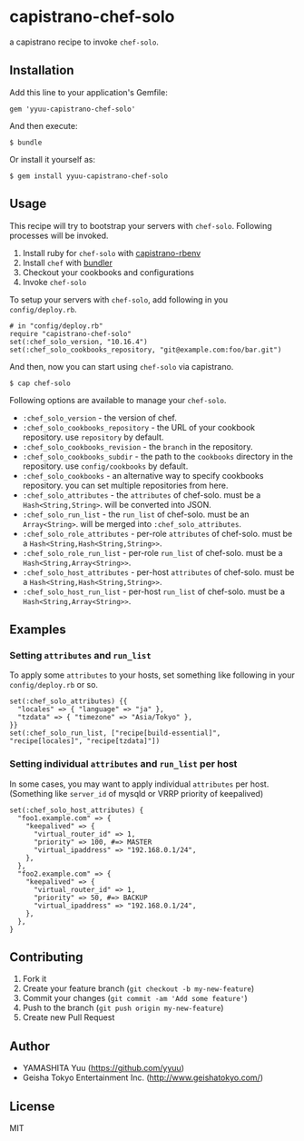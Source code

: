 # capistrano-chef-solo

a capistrano recipe to invoke `chef-solo`.

## Installation

Add this line to your application's Gemfile:

    gem 'yyuu-capistrano-chef-solo'

And then execute:

    $ bundle

Or install it yourself as:

    $ gem install yyuu-capistrano-chef-solo

## Usage

This recipe will try to bootstrap your servers with `chef-solo`. Following processes will be invoked.

1. Install ruby for `chef-solo` with [capistrano-rbenv](https://github.com/yyuu/capistrano-rbenv)
2. Install `chef` with [bundler](http://gembundler.com)
3. Checkout your cookbooks and configurations
4. Invoke `chef-solo`

To setup your servers with `chef-solo`, add following in you `config/deploy.rb`.

    # in "config/deploy.rb"
    require "capistrano-chef-solo"
    set(:chef_solo_version, "10.16.4")
    set(:chef_solo_cookbooks_repository, "git@example.com:foo/bar.git")

And then, now you can start using `chef-solo` via capistrano.

    $ cap chef-solo

Following options are available to manage your `chef-solo`.

 * `:chef_solo_version` - the version of chef.
 * `:chef_solo_cookbooks_repository` - the URL of your cookbook repository. use `repository` by default.
 * `:chef_solo_cookbooks_revision` - the `branch` in the repository.
 * `:chef_solo_cookbooks_subdir` - the path to the `cookbooks` directory in the repository. use `config/cookbooks` by default.
 * `:chef_solo_cookbooks` - an alternative way to specify cookbooks repository. you can set multiple repositories from here.
 * `:chef_solo_attributes` - the `attributes` of chef-solo. must be a `Hash<String,String>`. will be converted into JSON.
 * `:chef_solo_run_list` - the `run_list` of chef-solo. must be an `Array<String>`. will be merged into `:chef_solo_attributes`.
 * `:chef_solo_role_attributes` - per-role `attributes` of chef-solo. must be a `Hash<String,Hash<String,String>>`.
 * `:chef_solo_role_run_list` - per-role `run_list` of chef-solo. must be a `Hash<String,Array<String>>`.
 * `:chef_solo_host_attributes` - per-host `attributes` of chef-solo. must be a `Hash<String,Hash<String,String>>`.
 * `:chef_solo_host_run_list` - per-host `run_list` of chef-solo. must be a `Hash<String,Array<String>>`.

## Examples

### Setting `attributes` and `run_list`

To apply some `attributes` to your hosts, set something like following in your `config/deploy.rb` or so.

    set(:chef_solo_attributes) {{
      "locales" => { "language" => "ja" },
      "tzdata" => { "timezone" => "Asia/Tokyo" },
    }}
    set(:chef_solo_run_list, ["recipe[build-essential]", "recipe[locales]", "recipe[tzdata]"])

### Setting individual `attributes` and `run_list` per host

In some cases, you may want to apply individual `attributes` per host.
(Something like `server_id` of mysqld or VRRP priority of keepalived)

    set(:chef_solo_host_attributes) {
      "foo1.example.com" => {
        "keepalived" => {
          "virtual_router_id" => 1,
          "priority" => 100, #=> MASTER
          "virtual_ipaddress" => "192.168.0.1/24",
        },
      },
      "foo2.example.com" => {
        "keepalived" => {
          "virtual_router_id" => 1,
          "priority" => 50, #=> BACKUP
          "virtual_ipaddress" => "192.168.0.1/24",
        },
      },
    }


## Contributing

1. Fork it
2. Create your feature branch (`git checkout -b my-new-feature`)
3. Commit your changes (`git commit -am 'Add some feature'`)
4. Push to the branch (`git push origin my-new-feature`)
5. Create new Pull Request

## Author

- YAMASHITA Yuu (https://github.com/yyuu)
- Geisha Tokyo Entertainment Inc. (http://www.geishatokyo.com/)

## License

MIT
